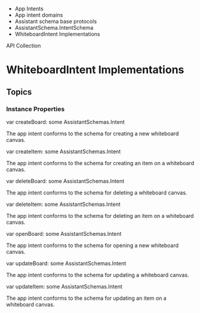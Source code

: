 

- App Intents
- App intent domains
- Assistant schema base protocols
- AssistantSchema.IntentSchema
-  WhiteboardIntent Implementations 

API Collection

# WhiteboardIntent Implementations

## Topics

### Instance Properties

var createBoard: some AssistantSchemas.Intent

The app intent conforms to the schema for creating a new whiteboard canvas.

var createItem: some AssistantSchemas.Intent

The app intent conforms to the schema for creating an item on a whiteboard canvas.

var deleteBoard: some AssistantSchemas.Intent

The app intent conforms to the schema for deleting a whiteboard canvas.

var deleteItem: some AssistantSchemas.Intent

The app intent conforms to the schema for deleting an item on a whiteboard canvas.

var openBoard: some AssistantSchemas.Intent

The app intent conforms to the schema for opening a new whiteboard canvas.

var updateBoard: some AssistantSchemas.Intent

The app intent conforms to the schema for updating a whiteboard canvas.

var updateItem: some AssistantSchemas.Intent

The app intent conforms to the schema for updating an item on a whiteboard canvas.

